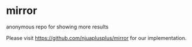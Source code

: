 # mirror
anonymous repo for showing more results

Please visit https://github.com/njuaplusplus/mirror for our implementation.
